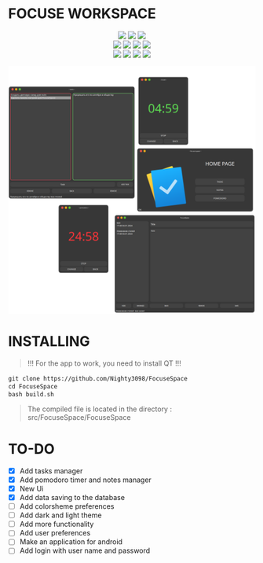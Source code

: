 <h1>FOCUSE WORKSPACE</h1>

<div id="statusBadges" align=center>
	<img src="https://img.shields.io/github/last-commit/Nighty3098/FocuseSpace?style=for-the-badge&logo=github&color=1d67d5&logoColor=D9E0EE&labelColor=0d1117"/>
	<img src="https://img.shields.io/github/stars/Nighty3098/FocuseSpace?style=for-the-badge&logo=apachespark&color=1dd55e&logoColor=D9E0EE&labelColor=0d1117"/>
	<img src="https://img.shields.io/github/v/release/Nighty3098/FocuseSpace?style=for-the-badge&logo=gitbook&color=a31dd5&logoColor=D9E0EE&labelColor=0d1117"/>
</div>

<div id="social" align=center>
	<a href="https://discord.gg/#9707" target="blank"><img src="https://img.shields.io/badge/Discord-%235865F2.svg?style=for-the-badge&logo=discord&logoColor=white"/></a>
	<a href="https://t.me/Night3098" target="blank"><img src="https://img.shields.io/badge/Telegram-2CA5E0?style=for-the-badge&logo=telegram&logoColor=white"/></a>
	<a href="mailto:night3098game@gmail.com" target="blank"><img src="https://img.shields.io/badge/Gmail-D14836?style=for-the-badge&logo=gmail&logoColor=white"/></a>
	<a href="https://www.reddit.com/user/Night3098" target="blank"><img src="https://img.shields.io/badge/Reddit-FF4500?style=for-the-badge&logo=reddit&logoColor=white"/></a>
</div>

<div id="soft" align=center>
	<img src="https://img.shields.io/badge/c  ++-%2300599C.svg?style=for-the-badge&logo=c%2B%2B&logoColor=white"/>
	<img src="https://img.shields.io/badge/sqlite-%2307405e.svg?style=for-the-badge&logo=sqlite&logoColor=white"/>
	<img src="https://img.shields.io/badge/Qt-%23217346.svg?style=for-the-badge&logo=Qt&logoColor=white"/>
	<img src="https://img.shields.io/badge/Linux-FCC624?style=for-the-badge&logo=linux&logoColor=black"/>
</div>

<img align="center" src="image.png"></img>

<h1> INSTALLING</h1>

> !!! For the app to work, you need to install QT !!!

```shell
git clone https://github.com/Nighty3098/FocuseSpace
cd FocuseSpace
bash build.sh
```

> The compiled file is located in the directory : src/FocuseSpace/FocuseSpace

<h1>TO-DO</h1>

- [x] Add tasks manager
- [x] Add pomodoro timer and notes manager
- [x] New Ui
- [x] Add data saving to the database
- [ ] Add colorsheme preferences
- [ ] Add dark and light theme
- [ ] Add more functionality
- [ ] Add user preferences
- [ ] Make an application for android
- [ ] Add login with user name and password
